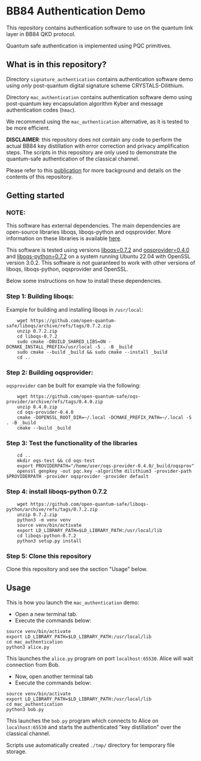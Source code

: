 # BB84 Authentication Demo

This repository contains authentication software to use on the quantum link layer in BB84 QKD protocol.

Quantum safe authentication is implemented using PQC primitives.

## What is in this repository?

Directory `signature_authentication` contains authentication software demo using *only* post-quantum digital signature scheme CRYSTALS-Dilithium.

Directory `mac_authentication` contains authentication software demo using post-quantum key encapsulation algorithm Kyber and message authentication codes (`hmac`).

We recommend using the `mac_authentication` alternative, as it is tested to be more efficient.

**DISCLAIMER**: this repository does not contain any code to perform the actual BB84 key distillation with error correction and privacy amplification steps. The scripts in this repository are only used to demonstrate the quantum-safe authentication of the classical channel.

Please refer to this [publication](https://cris.vtt.fi/en/publications/quantum-safe-authentication-of-quantum-key-distribution-protocol) for more background and details on the contents of this repository.

## Getting started

### NOTE: 

This software has external dependencies.
The main dependencies are open-source libraries liboqs, liboqs-python and oqsprovider. More information on these libraries is available [here](https://openquantumsafe.org/).

This software is tested using versions [liboqs=0.7.2](https://github.com/open-quantum-safe/liboqs/releases/tag/0.7.2)
and [oqsprovider=0.4.0](https://github.com/open-quantum-safe/oqs-provider/releases/tag/0.4.0) 
and [liboqs-python=0.7.2](https://github.com/open-quantum-safe/liboqs-python/releases/tag/0.7.2)
on a system running Ubuntu 22.04 with OpenSSL version 3.0.2.
This software is not guaranteed to work with other versions of liboqs, liboqs-python, oqsprovider and OpenSSL.

Below some instructions on how to install these dependencies.

### Step 1: Building liboqs:

Example for building and installing liboqs in `/usr/local`:

```
    wget https://github.com/open-quantum-safe/liboqs/archive/refs/tags/0.7.2.zip
    unzip 0.7.2.zip
    cd liboqs-0.7.2
    sudo cmake -DBUILD_SHARED_LIBS=ON -DCMAKE_INSTALL_PREFIX=/usr/local -S . -B _build
    sudo cmake --build _build && sudo cmake --install _build
    cd ..
```

### Step 2: Building oqsprovider:

`oqsprovider` can be built for example via the following:

```
    wget https://github.com/open-quantum-safe/oqs-provider/archive/refs/tags/0.4.0.zip
    unzip 0.4.0.zip
    cd oqs-provider-0.4.0
    cmake -DOPENSSL_ROOT_DIR=~/.local -DCMAKE_PREFIX_PATH=~/.local -S . -B _build
    cmake --build _build
```

### Step 3: Test the functionality of the libraries

```
    cd ..
    mkdir oqs-test && cd oqs-test
    export PROVIDERPATH="/home/user/oqs-provider-0.4.0/_build/oqsprov"
    openssl genpkey -out pqc.key -algorithm dilithium3 -provider-path $PROVIDERPATH -provider oqsprovider -provider default
```

### Step 4: install liboqs-python 0.7.2

```
    wget https://github.com/open-quantum-safe/liboqs-python/archive/refs/tags/0.7.2.zip
    unzip 0.7.2.zip
    python3 -m venv venv
    source venv/bin/activate
    export LD_LIBRARY_PATH=$LD_LIBRARY_PATH:/usr/local/lib
    cd liboqs-python-0.7.2
    python3 setup.py install
```

### Step 5: Clone this repository

Clone this repository and see the section "Usage" below.

## Usage

This is how you launch the `mac_authentication` demo:

- Open a new terminal tab.
- Execute the commands below:

```
source venv/bin/activate
export LD_LIBRARY_PATH=$LD_LIBRARY_PATH:/usr/local/lib
cd mac_authentication
python3 alice.py
```

This launches the `alice.py` program on port `localhost:65530`. Alice will wait connection from Bob.

- Now, open another terminal tab
- Execute the commands below:

```
source venv/bin/activate
export LD_LIBRARY_PATH=$LD_LIBRARY_PATH:/usr/local/lib
cd mac_authentication
python3 bob.py
```

This launches the `bob.py` program which connects to Alice on `localhost:65530` and starts the authenticated "key distillation" over the classical channel.

Scripts use automatically created `./tmp/` directory for temporary file storage.

